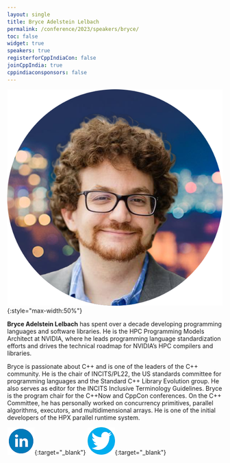 ```yaml
---
layout: single
title: Bryce Adelstein Lelbach
permalink: /conference/2023/speakers/bryce/
toc: false
widget: true
speakers: true
registerforCppIndiaCon: false
joinCppIndia: true
cppindiaconsponsors: false
---
```

![Bryce Adelstein Lelbach](/conference/2023/graphics/speakers/bryce.png "Bryce Adelstein Lelbach"){:style="max-width:50%"}

**Bryce Adelstein Lelbach** has spent over a decade developing programming languages and software libraries. He is the HPC Programming Models Architect at NVIDIA, where he leads programming language standardization efforts and drives the technical roadmap for NVIDIA’s HPC compilers and libraries.

Bryce is passionate about C++ and is one of the leaders of the C++ community. He is the chair of INCITS/PL22, the US standards committee for programming languages and the Standard C++ Library Evolution group. He also serves as editor for the INCITS Inclusive Terminology Guidelines. Bryce is the program chair for the C++Now and CppCon conferences. On the C++ Committee, he has personally worked on concurrency primitives, parallel algorithms, executors, and multidimensional arrays. He is one of the initial developers of the HPX parallel runtime system.

[![Bryce Adelstein Lelbach](/assets/images/linkedin.png "Bryce Adelstein Lelbach")](https://www.linkedin.com/in/brycelelbach/){:target="_blank"}
[![Bryce Adelstein Lelbach](/assets/images/twitter.png "Bryce Adelstein Lelbach")](https://twitter.com/blelbach){:target="_blank"}
<pre>











































</pre>